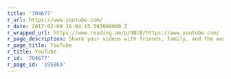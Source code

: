 ```yaml
---
title: '704677'
r_url: https://www.youtube.com/
r_date: 2017-02-09 16:04:15.593000000 Z
r_wrapped_url: https://www.reading.am/p/4BtB/https://www.youtube.com/
r_page_description: Share your videos with friends, family, and the world
r_page_title: YouTube
r_title: YouTube
r_id: '704677'
r_page_id: '195869'
---
```


